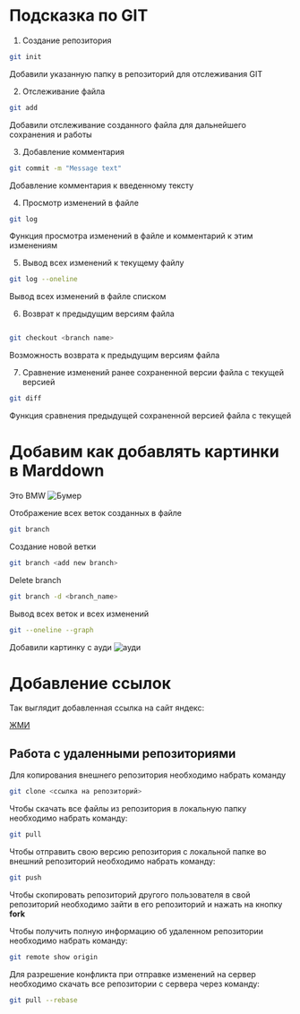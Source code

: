 # Подсказка по GIT

1. Создание репозитория

```sh
git init
```
Добавили указанную папку в репозиторий для отслеживания GIT 

2. Отслеживание файла

```sh
git add
```
Добавили отслеживание созданного файла для дальнейшего сохранения и работы

3. Добавление комментария
```sh
git commit -m "Message text"
```
Добавление комментария к введенному тексту

4. Просмотр изменений в файле

```sh
git log
```
Функция просмотра изменений в файле и комментарий к этим изменениям

5. Вывод всех изменений к текущему файлу

```sh
git log --oneline
```
Вывод всех изменений в файле списком

6. Возврат к предыдущим версиям файла

```sh

git checkout <branch name>

```
Возможность возврата к предыдущим версиям файла 

7. Сравнение изменений ранее сохраненной версии файла с текущей версией

```sh
git diff
```
Функция сравнения предыдущей сохраненной версией файла с текущей

# Добавим как добавлять картинки в Marddown

Это BMW
![Бумер](BMW.png)

Отображение всех веток созданных в файле
```sh
git branch
```
Создание новой ветки
```sh
git branch <add new branch>
```
Delete branch
```sh
git branch -d <branch_name>
```
Вывод всех веток и всех изменений
```sh
git --oneline --graph
```

Добавили картинку с ауди
![ауди](audi.png)

# Добавление ссылок 

Так выглядит добавленная ссылка на сайт яндекс:

[ЖМИ](https://www.yandex.ru)

## Работа с удаленными репозиториями

Для копирования внешнего репозитория необходимо набрать команду
```sh
git clone <ссылка на репозиторий>
```
Чтобы скачать все файлы из репозитория в локальную папку необходимо набрать команду:
```sh
git pull
```
Чтобы отправить свою версию репозитория с локальной папке во внешний репозиторий необходимо набрать команду:
```sh
git push
```
Чтобы скопировать репозиторий другого пользователя в свой репозиторий необходимо зайти в его репозиторий и нажать на кнопку __fork__

Чтобы получить полную информацию об удаленном репозитории необходимо набрать команду:
```sh
git remote show origin
```
Для разрешение конфликта при отправке изменений на сервер необходимо скачать все репозитории с сервера через команду:

```sh
git pull --rebase
```

